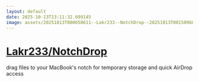 ```yaml
---
layout: default
date: 2025-10-13T13:11:32.699145
image: assets/20251013T000658611--Lakr233--NotchDrop--20251013T001509688--cropped.png
---
```


# [Lakr233/NotchDrop](https://github.com/Lakr233/NotchDrop)

drag files to your MacBook's notch for temporary storage and quick AirDrop access
